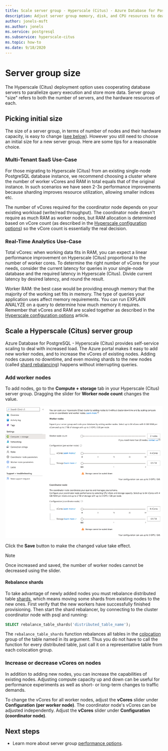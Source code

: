 ```yaml
---
title: Scale server group - Hyperscale (Citus) - Azure Database for PostgreSQL
description: Adjust server group memory, disk, and CPU resources to deal with increased load
author: jonels-msft
ms.author: jonels
ms.service: postgresql
ms.subservice: hyperscale-citus
ms.topic: how-to
ms.date: 9/18/2020
---
```


# Server group size

The Hyperscale (Citus) deployment option uses cooperating database servers to
parallelize query execution and store more data. Server group "size" refers
to both the number of servers, and the hardware resources of each.

## Picking initial size

The size of a server group, in terms of number of nodes and their hardware
capacity, is easy to change ([see
below](#scale-a-hyperscale-citus-server-group)). However you still need to
choose an initial size for a new server group. Here are some tips for a
reasonable choice.

### Multi-Tenant SaaS Use-Case

For those migrating to Hyperscale (Citus) from an existing single-node
PostgreSQL database instance, we recommend choosing a cluster where the number
of worker vCores and RAM in total equals that of the original instance. In such
scenarios we have seen 2-3x performance improvements because sharding improves
resource utilization, allowing smaller indices etc.

The number of vCores required for the coordinator node depends on your existing
workload (write/read throughput). The coordinator node doesn't require as much
RAM as worker nodes, but RAM allocation is determined based on vCore count (as
described in the [Hyperscale configuration
options](concepts-hyperscale-configuration-options.md)) so the vCore count is
essentially the real decision.

### Real-Time Analytics Use-Case

Total vCores: when working data fits in RAM, you can expect a linear
performance improvement on Hyperscale (Citus) proportional to the number of
worker cores. To determine the right number of vCores for your needs, consider
the current latency for queries in your single-node database and the required
latency in Hyperscale (Citus). Divide current latency by desired latency, and
round the result.

Worker RAM: the best case would be providing enough memory that the majority of
the working set fits in memory. The type of queries your application uses
affect memory requirements. You can run EXPLAIN ANALYZE on a query to determine
how much memory it requires. Remember that vCores and RAM are scaled together
as described in the [Hyperscale configuration
options](concepts-hyperscale-configuration-options.md) article.

## Scale a Hyperscale (Citus) server group

Azure Database for PostgreSQL - Hyperscale (Citus) provides self-service
scaling to deal with increased load. The Azure portal makes it easy to add new
worker nodes, and to increase the vCores of existing nodes. Adding nodes causes
no downtime, and even moving shards to the new nodes (called [shard
rebalancing](#rebalance-shards)) happens without interrupting queries.

### Add worker nodes

To add nodes, go to the **Compute + storage** tab in your Hyperscale (Citus) server
group.  Dragging the slider for **Worker node count** changes the value.

![Resource sliders](./media/howto-hyperscale-scaling/01-sliders-workers.png)

Click the **Save** button to make the changed value take effect.

> [!NOTE]
> Once increased and saved, the number of worker nodes cannot be decreased
> using the slider.

#### Rebalance shards

To take advantage of newly added nodes you must rebalance distributed table
[shards](concepts-hyperscale-distributed-data.md#shards), which means moving
some shards from existing nodes to the new ones. First verify that the new
workers have successfully finished provisioning. Then start the shard
rebalancer, by connecting to the cluster coordinator node with psql and
running:

```sql
SELECT rebalance_table_shards('distributed_table_name');
```

The `rebalance_table_shards` function rebalances all tables in the
[colocation](concepts-hyperscale-colocation.md) group of the table named in its
argument. Thus you do not have to call the function for every distributed
table, just call it on a representative table from each colocation group.

### Increase or decrease vCores on nodes

In addition to adding new nodes, you can increase the capabilities of existing
nodes. Adjusting compute capacity up and down can be useful for performance
experiments as well as short- or long-term changes to traffic demands.

To change the vCores for all worker nodes, adjust the **vCores** slider under
**Configuration (per worker node)**. The coordinator node's vCores can be
adjusted independently. Adjust the **vCores** slider under  **Configuration
(coordinator node)**.

## Next steps

- Learn more about server group [performance
  options](concepts-hyperscale-configuration-options.md).
